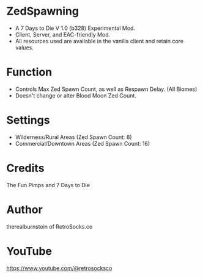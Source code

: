 # ZedSpawning

* A 7 Days to Die V 1.0 (b328) Experimental Mod.
* Client, Server, and EAC-friendly Mod.
* All resources used are available in the vanilla client and retain core values.

# Function
* Controls Max Zed Spawn Count, as well as Respawn Delay. (All Biomes)
* Doesn't change or alter Blood Moon Zed Count.

# Settings
* Wilderness/Rural Areas (Zed Spawn Count: 8)
* Commercial/Downtown Areas (Zed Spawn Count: 16)

# Credits
The Fun Pimps and 7 Days to Die

# Author
therealburnstein of RetroSocks.co

# YouTube
https://www.youtube.com/@retrosocksco
